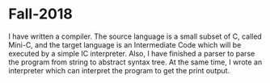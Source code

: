 # Fall-2018
I have written a compiler. The source language is a small subset of C, called Mini-C, and the target language is an Intermediate Code which will be executed by a simple IC interpreter. Also, I have finished a parser to parse the program from string to abstract syntax tree. At the same time, I wrote an interpreter which can interpret the program to get the print output.
